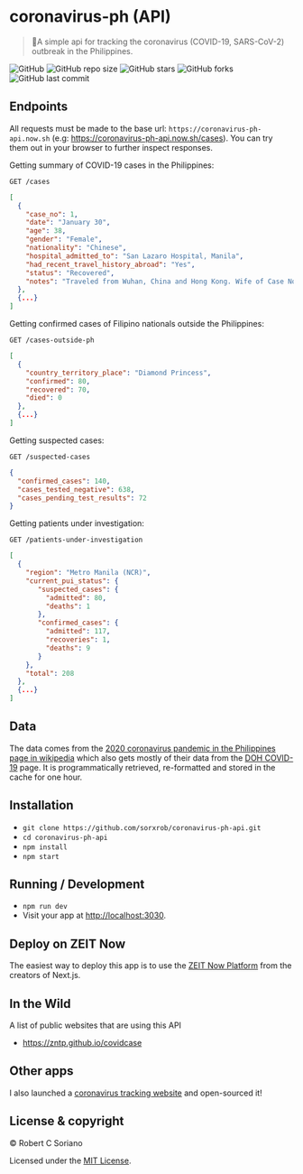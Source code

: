 # coronavirus-ph (API)

> 🦠A simple api for tracking the coronavirus (COVID-19, SARS-CoV-2) outbreak in the Philippines.

![GitHub](https://img.shields.io/github/license/sorxrob/coronavirus-ph-api)
![GitHub repo size](https://img.shields.io/github/repo-size/sorxrob/coronavirus-ph-api?label=size)
![GitHub stars](https://img.shields.io/github/stars/sorxrob/coronavirus-ph-api)
![GitHub forks](https://img.shields.io/github/forks/sorxrob/coronavirus-ph-api)
![GitHub last commit](https://img.shields.io/github/last-commit/sorxrob/coronavirus-ph-api)

## Endpoints

All requests must be made to the base url: ``https://coronavirus-ph-api.now.sh`` (e.g: https://coronavirus-ph-api.now.sh/cases). You can try them out in your browser to further inspect responses.

Getting summary of COVID-19 cases in the Philippines:
```http
GET /cases
```
```json
[
  {
    "case_no": 1,
    "date": "January 30",
    "age": 38,
    "gender": "Female",
    "nationality": "Chinese",
    "hospital_admitted_to": "San Lazaro Hospital, Manila",
    "had_recent_travel_history_abroad": "Yes",
    "status": "Recovered",
    "notes": "Traveled from Wuhan, China and Hong Kong. Wife of Case No. 2; discharged on February 10."
  },
  {...}
]

```

Getting confirmed cases of Filipino
nationals outside the Philippines:
```http
GET /cases-outside-ph
```
```json
[
  {
    "country_territory_place": "Diamond Princess",
    "confirmed": 80,
    "recovered": 70,
    "died": 0
  },
  {...}
]
```

Getting suspected cases:
```http
GET /suspected-cases
```
```json
{
  "confirmed_cases": 140,
  "cases_tested_negative": 638,
  "cases_pending_test_results": 72
}
```

Getting patients under investigation:
```http
GET /patients-under-investigation
```
```json
[
  {
    "region": "Metro Manila (NCR)",
    "current_pui_status": {
       "suspected_cases": {
         "admitted": 80,
         "deaths": 1
       },
       "confirmed_cases": {
         "admitted": 117,
         "recoveries": 1,
         "deaths": 9
       }
    },
    "total": 208
  },
  {...}
]
```

## Data

The data comes from the [2020 coronavirus pandemic in the Philippines page in wikipedia](https://en.wikipedia.org/wiki/2020_coronavirus_pandemic_in_the_Philippines) which also gets mostly of their data from the [DOH COVID-19](https://www.doh.gov.ph/2019-nCoV) page. It is
programmatically retrieved, re-formatted and stored in the cache for one hour.

## Installation

* `git clone https://github.com/sorxrob/coronavirus-ph-api.git`
* `cd coronavirus-ph-api`
* `npm install`
* `npm start`

## Running / Development

* `npm run dev`
* Visit your app at [http://localhost:3030](http://localhost:3030).

## Deploy on ZEIT Now

The easiest way to deploy this app is to use the [ZEIT Now Platform](https://zeit.co/) from the creators of Next.js.

## In the Wild
A list of public websites that are using this API
* https://zntp.github.io/covidcase

## Other apps

I also launched a [coronavirus tracking website](https://the2019ncov.com) and open-sourced it!

## License & copyright

© Robert C Soriano

Licensed under the [MIT License](LICENSE).

